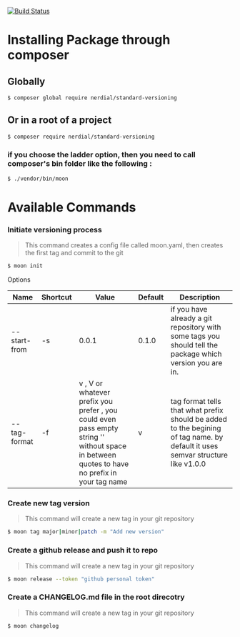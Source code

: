 [![Build Status](https://travis-ci.org/nerdial/standard-versioning.svg?branch=master)](https://travis-ci.org/nerdial/standard-versioning)

# Installing Package through composer

## Globally
```sh
$ composer global require nerdial/standard-versioning
```
## Or in a root of a project

```sh
$ composer require nerdial/standard-versioning
```
### if you choose the ladder option, then you need to call composer's bin folder like the following :
```sh
$ ./vendor/bin/moon 
```


# Available Commands


### Initiate versioning process

> This command creates a config file called moon.yaml, then creates the first tag and commit to the git 

```sh
$ moon init
```
Options

Name | Shortcut | Value | Default| Description 
--- | --- | --- | --- | ---
--start-from | -s | 0.0.1 | 0.1.0 | if you have already a git repository with some tags you should tell the package which version you are in.
--tag-format | -f | v , V or whatever prefix you prefer , you could even pass empty string '' without space in between quotes to have no prefix in your tag name | v | tag format tells that what prefix should be added to the begining of tag name. by default it uses semvar structure like v1.0.0


### Create new tag version

> This command will create a new tag in your git repository

```sh
$ moon tag major|minor|patch -m "Add new version"
```

### Create a github release and push it to repo

> This command will create a new tag in your git repository

```sh
$ moon release --token "github personal token"
```

### Create a CHANGELOG.md file in the root direcotry

> This command will create a new tag in your git repository

```sh
$ moon changelog
```
